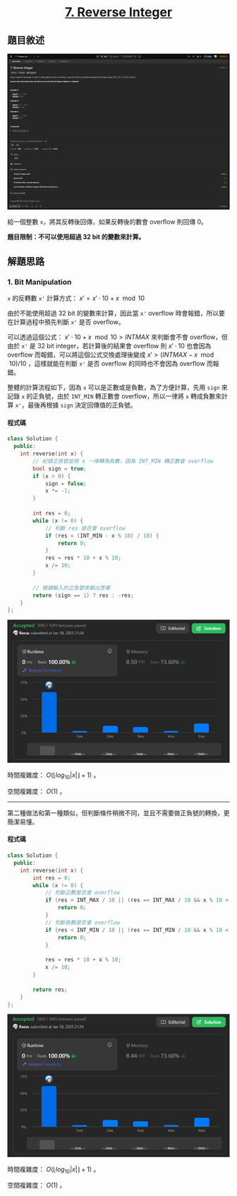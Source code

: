 # <center> [7. Reverse Integer](https://leetcode.com/problems/reverse-integer/description/) </center>

## 題目敘述

[![](https://raw.githubusercontent.com/reese60525/ForPicGo/main/ForPicGo/Pictures/202501181753746.png)](https://raw.githubusercontent.com/reese60525/ForPicGo/main/ForPicGo/Pictures/202501181753746.png)

給一個整數 `x`，將其反轉後回傳，如果反轉後的數會 overflow 則回傳 0。

**題目限制：不可以使用超過 32 bit 的變數來計算。**

## 解題思路

### 1. Bit Manipulation

`x` 的反轉數 `x'` 計算方式： $x' = x' \cdot 10 + x \mod 10$

由於不能使用超過 32 bit 的變數來計算，因此當 `x'` overflow 時會報錯，所以要在計算過程中預先判斷 `x'` 是否 overflow。

可以透過這個公式： $x' \cdot 10 + x \mod 10 > INTMAX$ 來判斷會不會 overflow，但由於 `x'` 是 32 bit integer，若計算後的結果會 overflow 則 $x' \cdot 10$ 也會因為 overflow 而報錯，可以將這個公式交換處理後變成 $x' > (INTMAX - x \mod 10 ) / 10$ ，這樣就能在判斷 `x'` 是否 overflow 的同時也不會因為 overflow 而報錯。

整體的計算流程如下，因為 `x` 可以是正數或是負數，為了方便計算，先用 `sign` 來記錄 `x` 的正負號，由於 `INT_MIN` 轉正數會 overflow，所以一律將 `x` 轉成負數來計算 `x'`，最後再根據 `sign` 決定回傳值的正負號。

#### 程式碼

```cpp {.line-numbers}
class Solution {
  public:
    int reverse(int x) {
        // 紀錄正負號並將 x 一律轉為負數，因為 INT_MIN 轉正數會 overflow
        bool sign = true;
        if (x > 0) {
            sign = false;
            x *= -1;
        }

        int res = 0;
        while (x != 0) {
            // 判斷 res 是否會 overflow
            if (res < (INT_MIN - x % 10) / 10) {
                return 0;
            }
            res = res * 10 + x % 10;
            x /= 10;
        }

        // 根據輸入的正負號來輸出答案
        return (sign == 1) ? res : -res;
    }
};
```

[![](https://raw.githubusercontent.com/reese60525/ForPicGo/main/ForPicGo/Pictures/202501182134134.png)](https://raw.githubusercontent.com/reese60525/ForPicGo/main/ForPicGo/Pictures/202501182134134.png)

時間複雜度： $O(\lfloor log_{10}|x| \rfloor + 1)$ 。

空間複雜度： $O(1)$ 。

---
第二種做法和第一種類似，但判斷條件稍微不同，並且不需要做正負號的轉換，更簡潔易懂。

#### 程式碼

```cpp {.line-numbers}
class Solution {
  public:
    int reverse(int x) {
        int res = 0;
        while (x != 0) {
            // 判斷正數是否會 overflow
            if (res > INT_MAX / 10 || (res == INT_MAX / 10 && x % 10 > 7)) {
                return 0;
            }
            // 判斷負數是否會 overflow
            if (res < INT_MIN / 10 || (res == INT_MIN / 10 && x % 10 < -8)) {
                return 0;
            }

            res = res * 10 + x % 10;
            x /= 10;
        }

        return res;
    }
};
```

[![](https://raw.githubusercontent.com/reese60525/ForPicGo/main/ForPicGo/Pictures/202501182151706.png)](https://raw.githubusercontent.com/reese60525/ForPicGo/main/ForPicGo/Pictures/202501182151706.png)

時間複雜度： $O(\lfloor log_{10}|x| \rfloor + 1)$ 。

空間複雜度： $O(1)$ 。
